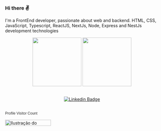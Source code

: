 ### Hi there ✌️

I'm a FrontEnd developer, passionate about web and backend.
HTML, CSS, JavaScript, Typescript, ReactJS, NextJs, Node, Express and NestJs development technologies

<div align="center" >
  <img height="160em" src="https://github-readme-stats.vercel.app/api?username=KaikOliveira&show_icons=true&theme=radical&bg_color=30,0d0d0d,191919&title_color=fff&text_color=fff&icon_color=79ff97&count_private=true" />

<img height="160em" src="https://github-readme-stats.vercel.app/api/top-langs/?username=KaikOliveira&layout=compact&theme=radical&bg_color=30,0d0d0d,191919&title_color=fff&text_color=fff&icon_color=79ff97&hide=CSharp" />

<br>
<br>

[![Linkedin Badge](https://img.shields.io/badge/-LinkedIn-blue?style=flat-square&logo=Linkedin&logoColor=white&link=www.linkedin.com/in/kaik-oliveira-2347571a4/)](https://www.linkedin.com/in/kaik-oliveira-2347571a4/)
<br>
  <br>
  </div>
<div align="left">
  <p style="font-size: 12px; color: #333; font-family: Arial, Helvetica, sans-serif;">
    Profile Visitor Count
  </p>

  <img
    src="https://profile-counter.glitch.me/kaikoliveiraa/count.svg"
    alt="Ilustração do número de visitantes no perfil"
    width="150px"
    height="20px"
  />
</div>
